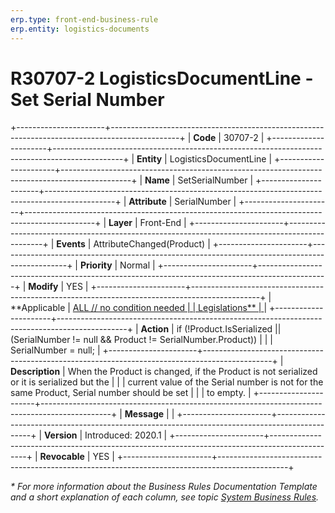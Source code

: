 ```yaml
---
erp.type: front-end-business-rule
erp.entity: logistics-documents
---
```


# R30707-2 LogisticsDocumentLine - Set Serial Number
+----------------------+-----------------------------------------------------------------------------------------------+
| **Code**             | 30707-2                                                                                       |
+----------------------+-----------------------------------------------------------------------------------------------+
| **Entity**           |  LogisticsDocumentLine                                                                        |
+----------------------+-----------------------------------------------------------------------------------------------+
| **Name**             | SetSerialNumber                                                                               |
+----------------------+-----------------------------------------------------------------------------------------------+
| **Attribute**        | SerialNumber                                                                                  |
+----------------------+-----------------------------------------------------------------------------------------------+
| **Layer**            | Front-End                                                                                     |
+----------------------+-----------------------------------------------------------------------------------------------+
| **Events**           | AttributeChanged(Product)                                                                     |
+----------------------+-----------------------------------------------------------------------------------------------+
| **Priority**         | Normal                                                                                        |
+----------------------+-----------------------------------------------------------------------------------------------+
| **Modify**           | YES                                                                                           |
+----------------------+-----------------------------------------------------------------------------------------------+
| **Applicable         | [ALL // no condition needed                                                                   |
| Legislations**       | ](xref:applicable-legislations)                                                               |
+----------------------+-----------------------------------------------------------------------------------------------+
| **Action**           | if (!Product.IsSerialized \|\| (SerialNumber != null && Product != SerialNumber.Product))     |
|                      | SerialNumber = null;                                                                          |
+----------------------+-----------------------------------------------------------------------------------------------+
| **Description**      | When the Product is changed, if the Product is not serialized or it is serialized but the     |
|                      | current value of the Serial number is not for the same Product, Serial number should be set   |
|                      | to empty.                                                                                     |
+----------------------+-----------------------------------------------------------------------------------------------+
| **Message**          |                                                                                               |
+----------------------+-----------------------------------------------------------------------------------------------+
| **Version**          | Introduced: 2020.1                                                                            |
+----------------------+-----------------------------------------------------------------------------------------------+
| **Revocable**        | YES                                                                                           |
+----------------------+-----------------------------------------------------------------------------------------------+

*\* For more information about the Business Rules Documentation Template and a short explanation of each column, see
topic [System Business Rules](../templates/template-description-system-business-rules.md).*
